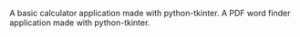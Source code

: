 A basic calculator application made with python-tkinter.
A PDF word finder application made with python-tkinter.
